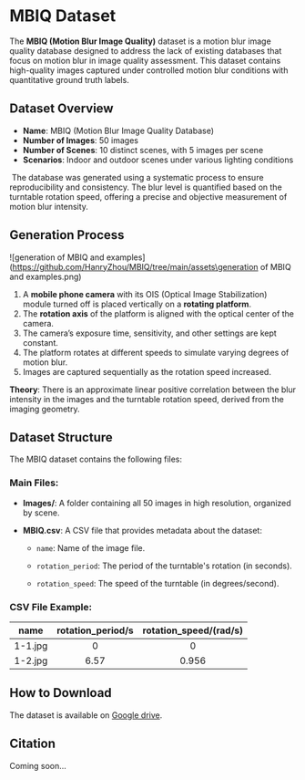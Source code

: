# MBIQ Dataset

The **MBIQ (Motion Blur Image Quality)** dataset is a motion blur image quality database designed to address the lack of existing databases that focus on motion blur in image quality assessment. This dataset contains high-quality images captured under controlled motion blur conditions with quantitative ground truth labels.



##  Dataset Overview

- **Name**: MBIQ (Motion Blur Image Quality Database)
- **Number of Images**: 50 images
- **Number of Scenes**: 10 distinct scenes, with 5 images per scene
- **Scenarios**: Indoor and outdoor scenes under various lighting conditions

​	The database was generated using a systematic process to ensure reproducibility and consistency. The blur level is quantified based on the turntable rotation speed, offering a precise and objective measurement of motion blur intensity.



## Generation Process

![generation of MBIQ and examples](https://github.com/HanryZhou/MBIQ/tree/main/assets\generation of MBIQ and examples.png)

1. A **mobile phone camera** with its OIS (Optical Image Stabilization) module turned off is placed vertically on a **rotating platform**.
2. The **rotation axis** of the platform is aligned with the optical center of the camera.
3. The camera’s exposure time, sensitivity, and other settings are kept constant.
4. The platform rotates at different speeds to simulate varying degrees of motion blur.
5. Images are captured sequentially as the rotation speed increased.

**Theory**: There is an approximate linear positive correlation between the blur intensity in the images and the turntable rotation speed, derived from the imaging geometry.



## Dataset Structure

The MBIQ dataset contains the following files:

### Main Files:

- **Images/**: A folder containing all 50 images in high resolution, organized by scene.

- **MBIQ.csv**: A CSV file that provides metadata about the dataset:
  - `name`: Name of the image file.

  - `rotation_period`: The period of the turntable's rotation (in seconds).
  - `rotation_speed`: The speed of the turntable (in degrees/second).

### CSV File Example:

|  name   | rotation_period/s | rotation_speed/(rad/s) |
| :-----: | :---------------: | :--------------------: |
| 1-1.jpg |         0         |           0            |
| 1-2.jpg |       6.57        |         0.956          |



## How to Download

The dataset is available on [Google drive](https://drive.google.com/file/d/1VN705SxvaZPMXVJDI0VXGgFZ4ffl2UKO/view?usp=sharing).



## Citation

Coming soon...

